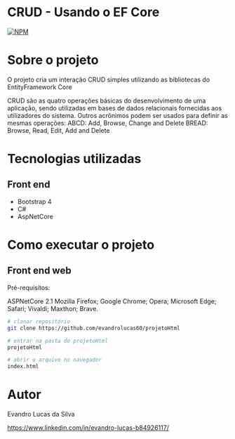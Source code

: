 # CRUD - Usando o EF Core
[![NPM](https://img.shields.io/npm/l/react)](https://github.com/evandrolucas60) 

# Sobre o projeto

O projeto cria um interação CRUD simples utilizando as bibliotecas do EntityFramework Core

CRUD são as quatro operações básicas do desenvolvimento de uma aplicação, sendo utilizadas em bases de dados relacionais fornecidas aos utilizadores do sistema. Outros acrônimos podem ser usados para definir as mesmas operações: ABCD: Add, Browse, Change and Delete BREAD: Browse, Read, Edit, Add and Delete

# Tecnologias utilizadas

## Front end
- Bootstrap 4
- C#
- AspNetCore
  
# Como executar o projeto

## Front end web
Pré-requisitos:

ASPNetCore 2.1
Mozilla Firefox;
Google Chrome;
Opera;
Microsoft Edge;
Safari;
Vivaldi;
Maxthon;
Brave.

```bash
# clonar repositório
git clone https://github.com/evandrolucas60/projetoHtml

# entrar na pasta do projetoHtml
projetoHtml

# abrir o arquivo no navegador
index.html 
```

# Autor

Evandro Lucas da Silva

https://www.linkedin.com/in/evandro-lucas-b84926117/
